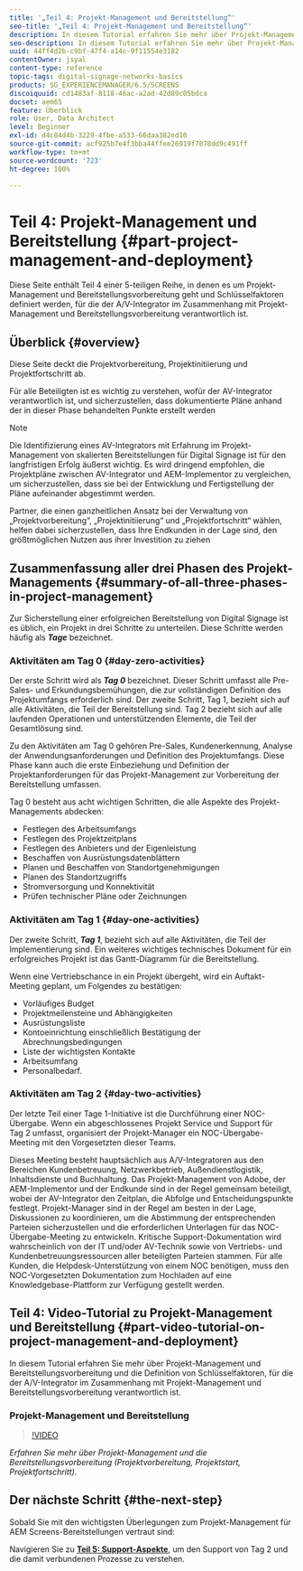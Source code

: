 ```yaml
---
title: '„Teil 4: Projekt-Management und Bereitstellung“'
seo-title: '„Teil 4: Projekt-Management und Bereitstellung“'
description: In diesem Tutorial erfahren Sie mehr über Projekt-Management und die Bereitstellungsvorbereitung (Projektvorbereitung, Projektstart, Projektfortschritt). Erfahren Sie außerdem, wie der Projektumfang und der Projektplan definiert werden, und sammeln Sie Informationen zu Anbieter, Eigenleistung und Datenblättern.
seo-description: In diesem Tutorial erfahren Sie mehr über Projekt-Management und die Bereitstellungsvorbereitung (Projektvorbereitung, Projektstart, Projektfortschritt). Erfahren Sie außerdem, wie der Projektumfang und der Projektplan definiert werden, und sammeln Sie Informationen zu Anbieter, Eigenleistung und Datenblättern.
uuid: 44ff4d2b-c9bf-47f4-a14c-9f11554e3182
contentOwner: jsyal
content-type: reference
topic-tags: digital-signage-networks-basics
products: SG_EXPERIENCEMANAGER/6.5/SCREENS
discoiquuid: cd1483af-8118-46ac-a2ad-42d89c05bdca
docset: aem65
feature: Überblick
role: User, Data Architect
level: Beginner
exl-id: d4c84d4b-3229-4fbe-a533-66daa382ed10
source-git-commit: acf925b7e4f3bba44ffee26919f7078dd9c491ff
workflow-type: tm+mt
source-wordcount: '723'
ht-degree: 100%

---
```


# Teil 4: Projekt-Management und Bereitstellung {#part-project-management-and-deployment}

Diese Seite enthält Teil 4 einer 5-teiligen Reihe, in denen es um Projekt-Management und Bereitstellungsvorbereitung geht und Schlüsselfaktoren definiert werden, für die der A/V-Integrator im Zusammenhang mit Projekt-Management und Bereitstellungsvorbereitung verantwortlich ist.

## Überblick {#overview}

Diese Seite deckt die Projektvorbereitung, Projektinitiierung und Projektfortschritt ab.

Für alle Beteiligten ist es wichtig zu verstehen, wofür der AV-Integrator verantwortlich ist, und sicherzustellen, dass dokumentierte Pläne anhand der in dieser Phase behandelten Punkte erstellt werden

>[!NOTE]
>
>Die Identifizierung eines AV-Integrators mit Erfahrung im Projekt-Management von skalierten Bereitstellungen für Digital Signage ist für den langfristigen Erfolg äußerst wichtig. Es wird dringend empfohlen, die Projektpläne zwischen AV-Integrator und AEM-Implementor zu vergleichen, um sicherzustellen, dass sie bei der Entwicklung und Fertigstellung der Pläne aufeinander abgestimmt werden.
>
>Partner, die einen ganzheitlichen Ansatz bei der Verwaltung von „Projektvorbereitung“, „Projektinitiierung“ und „Projektfortschritt“ wählen, helfen dabei sicherzustellen, dass Ihre Endkunden in der Lage sind, den größtmöglichen Nutzen aus ihrer Investition zu ziehen

## Zusammenfassung aller drei Phasen des Projekt-Managements {#summary-of-all-three-phases-in-project-management}

Zur Sicherstellung einer erfolgreichen Bereitstellung von Digital Signage ist es üblich, ein Projekt in drei Schritte zu unterteilen. Diese Schritte werden häufig als ***Tage*** bezeichnet.

### Aktivitäten am Tag 0 {#day-zero-activities}

Der erste Schritt wird als ***Tag 0*** bezeichnet. Dieser Schritt umfasst alle Pre-Sales- und Erkundungsbemühungen, die zur vollständigen Definition des Projektumfangs erforderlich sind. Der zweite Schritt, Tag 1, bezieht sich auf alle Aktivitäten, die Teil der Bereitstellung sind. Tag 2 bezieht sich auf alle laufenden Operationen und unterstützenden Elemente, die Teil der Gesamtlösung sind.

Zu den Aktivitäten am Tag 0 gehören Pre-Sales, Kundenerkennung, Analyse der Anwendungsanforderungen und Definition des Projektumfangs. Diese Phase kann auch die erste Einbeziehung und Definition der Projektanforderungen für das Projekt-Management zur Vorbereitung der Bereitstellung umfassen.

Tag 0 besteht aus acht wichtigen Schritten, die alle Aspekte des Projekt-Managements abdecken:

* Festlegen des Arbeitsumfangs
* Festlegen des Projektzeitplans
* Festlegen des Anbieters und der Eigenleistung
* Beschaffen von Ausrüstungsdatenblättern
* Planen und Beschaffen von Standortgenehmigungen
* Planen des Standortzugriffs
* Stromversorgung und Konnektivität
* Prüfen technischer Pläne oder Zeichnungen

### Aktivitäten am Tag 1 {#day-one-activities}

Der zweite Schritt, ***Tag 1***, bezieht sich auf alle Aktivitäten, die Teil der Implementierung sind. Ein weiteres wichtiges technisches Dokument für ein erfolgreiches Projekt ist das Gantt-Diagramm für die Bereitstellung.

Wenn eine Vertriebschance in ein Projekt übergeht, wird ein Auftakt-Meeting geplant, um Folgendes zu bestätigen:

* Vorläufiges Budget
* Projektmeilensteine und Abhängigkeiten
* Ausrüstungsliste
* Kontoeinrichtung einschließlich Bestätigung der Abrechnungsbedingungen
* Liste der wichtigsten Kontakte
* Arbeitsumfang
* Personalbedarf.

### Aktivitäten am Tag 2 {#day-two-activities}

Der letzte Teil einer Tage 1-Initiative ist die Durchführung einer NOC-Übergabe. Wenn ein abgeschlossenes Projekt Service und Support für Tag 2 umfasst, organisiert der Projekt-Manager ein NOC-Übergabe-Meeting mit den Vorgesetzten dieser Teams.

Dieses Meeting besteht hauptsächlich aus A/V-Integratoren aus den Bereichen Kundenbetreuung, Netzwerkbetrieb, Außendienstlogistik, Inhaltsdienste und Buchhaltung. Das Projekt-Management von Adobe, der AEM-Implementor und der Endkunde sind in der Regel gemeinsam beteiligt, wobei der AV-Integrator den Zeitplan, die Abfolge und Entscheidungspunkte festlegt. Projekt-Manager sind in der Regel am besten in der Lage, Diskussionen zu koordinieren, um die Abstimmung der entsprechenden Parteien sicherzustellen und die erforderlichen Unterlagen für das NOC-Übergabe-Meeting zu entwickeln. Kritische Support-Dokumentation wird wahrscheinlich von der IT und/oder AV-Technik sowie von Vertriebs- und Kundenbetreuungsressourcen aller beteiligten Parteien stammen. Für alle Kunden, die Helpdesk-Unterstützung von einem NOC benötigen, muss den NOC-Vorgesetzten Dokumentation zum Hochladen auf eine Knowledgebase-Plattform zur Verfügung gestellt werden.

## Teil 4: Video-Tutorial zu Projekt-Management und Bereitstellung {#part-video-tutorial-on-project-management-and-deployment}

In diesem Tutorial erfahren Sie mehr über Projekt-Management und Bereitstellungsvorbereitung und die Definition von Schlüsselfaktoren, für die der A/V-Integrator im Zusammenhang mit Projekt-Management und Bereitstellungsvorbereitung verantwortlich ist.

### Projekt-Management und Bereitstellung

>[!VIDEO](https://video.tv.adobe.com/v/28408)

*Erfahren Sie mehr über Projekt-Management und die Bereitstellungsvorbereitung (Projektvorbereitung, Projektstart, Projektfortschritt).*

## Der nächste Schritt {#the-next-step}

Sobald Sie mit den wichtigsten Überlegungen zum Projekt-Management für AEM Screens-Bereitstellungen vertraut sind:

Navigieren Sie zu **[Teil 5: Support-Aspekte](support-considerations.md)**, um den Support von Tag 2 und die damit verbundenen Prozesse zu verstehen.
